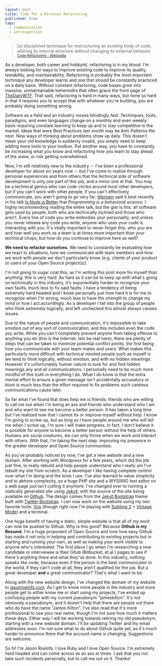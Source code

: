 ```yaml
---
layout: post
title: Time for a Personal Refactoring
published: true
tags:
  - communication
  - introspection
---
```


> [a] disciplined technique for restructuring an existing body of code, altering its internal structure without changing its external behavior
> <small>[Code Refactoring - Wikipedia](http://en.wikipedia.org/wiki/Code_refactoring)</small>

As a developer, both career and hobbyist, refactoring is in my blood. I'm always looking for ways to improve existing code to improve its quality, testability, and maintainability. Refactoring is probably the most important technique any developer learns and one that should be constantly practiced on a daily basis. Without constant refactoring, code bases grow into massive, unmaintainable behemoths that often grace the front page of [TheDailyWTF](http://www.thedailywtf.com). That said, refactoring is hard in many ways, but none so hard in that it requires you to accept that with whatever you're building, you are probably doing something wrong.

Software as a field and an industry moves blindingly fast. Techniques, tools, paradigms, and even languages change on a monthly and even  weekly basis requiring constant learning to keep up and to stay competitive in the market. Ideas that were Best Practices last month may be Anti-Patterns the next. New ways of thinking about problems show up daily. This doesn't mean your old knowledge is suddenly invalid, you simply need to keep adding more tools to your toolbox. Put another way, you have to constantly be increasing what you know and refactoring how you learn to stay ahead of the wave, or risk getting overwhelmed.

Now, I'm still relatively new to the industry -- I've been a professional developer for about six years now -- but I've come to realize through personal experiences and from others that the technical side of software development is only one part of this job, and a minor one at that. You may be a technical genius who can code circles around most other developers, but if you can't work with other people, if you can't effectively communicate, you aren't going to go very far. [@brixen](http://twitter.com/brixen) said it best recently in his talk [Is Node.js Better](http://brixen.io/2012/4/9/is_node_js_better) that *Programming is a behavioral science*. I highly recommending reading the entire talk, but the gist is this: all software gets used by people, both who are technically inclined and those who aren't. Every line of code you write embodies your personality, and unless you never release any code you write, anyone who uses your code is interacting with you. It's vitally important to never forget this; who you are and how well you work as a team is at times more important than your technical chops, but how do you continue to improve here as well?

**We need to refactor ourselves.** We need to constantly be evaluating how we react to situations, how we communicate with team members and how we work with people we don't particularly know (e.g. clients of your product or users of your Open Source project(s)).

I'm not going to sugar coat this, as I'm writing this post more for myself than anything: this is very hard. As hard as it can be to keep up with what's going on technically in this industry, it's exponentially harder to recognize your own faults, much less to fix said faults. I have a tendency of being extremely hard headed and I know personally just how hard it is for me to recognize when I'm wrong, much less to have the strength to change my mind or how I act accordingly. As a developer I fall into the group of people who think extremely logically, and left unchecked this almost always causes issues.

Due to the nature of people and communication, it's impossible to take emotion out of any sort of communication, and this includes even the code you write. While you can't completely prevent anyone from taking offense to anything you do (this is the Internet, lets be real here), there are plenty of steps that can be taken to minimize potential conflict points, the first being how you communicate with your team-mates and users. What makes this particularly more difficult with technical minded people such as myself is we tend to think logically, without emotion, and with no hidden meanings. However it's unfortunately human nature to look for and find hidden meanings any and all communications. I personally need to be much more mindful of this truth in everything I do. What I do know is that the extra mental effort to ensure a given message isn't accidentally accusatory or blunt is much less than the effort required to fix problems such careless communications cause later.

So far what I've found that does help me is friends: friends who are willing to call me out when I'm being an ass and friends who understand who I am and who want to see me become a better person. It has taken a long time but I've realized now that I cannot fix or improve myself without help. I know I'm going to screw up, but as long as I have people around me who will tell me when I screw up, I'm sure I will make progress. In fact, I don't believe it is possible for anyone to become a better person without the help of others. Humans are social creatures, we can only thrive when we work and interact with others. With that, I'm taking the next step: improving my presence in the greater developer and Open Source communities.

As you've probably noticed by now, I've got a new website and a new domain. After working with Wordpress for a few years, which did the job just fine, to really rebuild and help people understand who I really am I've rebuilt my site from scratch. As a developer I like having complete control over what I'm doing and the tools I use. I've also learned to value simplicity and to abhore complexity, so a huge PHP site and a WYSIWIG text editor on a web page just isn't cutting it anymore. I've changed over to running a statically generated site using [Jekyll](https://github.com/mojombo/jekyll), with the source of the site being available on [Github](https://github.com/jasonroelofs/website). The design comes from the [Jekyll Bootstrap](http://jekyllbootstrap.com/) theme built with [Twitter Bootstrap](http://twitter.github.com/bootstrap/). I can now work on the website using my two favorite tools: [Vim](http://vim.org) (though right now I'm playing with [Sublime 2](http://www.sublimetext.com/) + [Vintage Mode](http://www.sublimetext.com/docs/2/vintage.html)) and a terminal.

One huge benefit of having a static, simple website is that all of my work can now be pushed to Github. Why is this good? Because **Github is my Resumé**. I'm a huge proponent of Open Source and love how easy Github has made it not only in helping and contributing to existing projects but in starting and running your own, as well as making your work visible to anyone who's interested. The first place I go when I'm researching a new candidate or interviewee is their Gitub (Bitbucket, et.al.) pages to see if there's anything there and what they've done. In this industry, nothing speaks like code, because even if the person is the best communicator in the world, if they can't code at all, they aren't qualified for the job. But a great developer **and** a great communicator? That's what I want to be.

Along with the new website design, I've changed the domain of my website to [jasonroelofs.com](http://www.jasonroelofs.com). As I get to know more people in the industry and more people get to either know me or start using my projects, I've ended up confusing people with my current pseudonym "jameskilton". It's not obviously a pseudonym, and it doesn't help that there are people out there who do have the name "James Kilton". I've also read that it's more professional to use your real name, though I'm not sure how much it matters these days. Either way I will be working towards retiring my old pseudonym, starting with a new website domain. I'll be updating Twitter and my email addresses soon. I'm not sure what to do about Github quite yet, as it's much harder to announce there that the account name is changing. Suggestions are welcome.

So hi! I'm Jason Roelofs. I love Ruby and I love Open Source. I'm extremely hard headed and can come across as an ass at times. I ask that you not take such incidents personally, but to call me out on it. Thanks!
